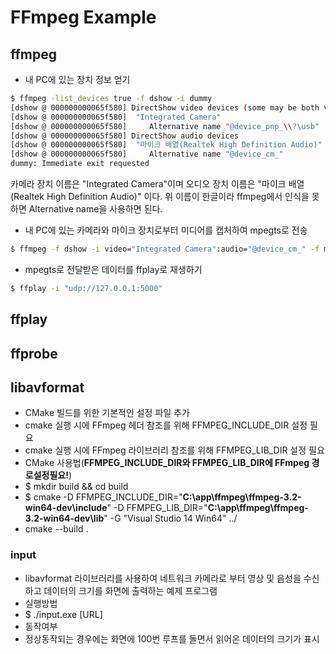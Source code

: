 # FFmpeg Example
## ffmpeg
- 내 PC에 있는 장치 정보 얻기
```sh
$ ffmpeg -list_devices true -f dshow -i dummy
[dshow @ 000000000065f580] DirectShow video devices (some may be both video and audio devices)
[dshow @ 000000000065f580]  "Integrated Camera"
[dshow @ 000000000065f580]     Alternative name "@device_pnp_\\?\usb"
[dshow @ 000000000065f580] DirectShow audio devices
[dshow @ 000000000065f580]  "마이크 배열(Realtek High Definition Audio)"
[dshow @ 000000000065f580]     Alternative name "@device_cm_"
dummy: Immediate exit requested
```    
카메라 장치 이름은 "Integrated Camera"이며 오디오 장치 이름은 "마이크 배열(Realtek High Definition Audio)" 이다.
위 이름이 한글이라 ffmpeg에서 인식을 못하면 Alternative name을 사용하면 된다.
- 내 PC에 있는 카메라와 마이크 장치로부터 미디어를 캡처하여 mpegts로 전송
```sh
$ ffmpeg -f dshow -i video="Integrated Camera":audio="@device_cm_" -f mpegts "udp://127.0.0.1:5000"
```
- mpegts로 전달받은 데이터를 ffplay로 재생하기
```sh
$ ffplay -i "udp://127.0.0.1:5000"
```

## ffplay
## ffprobe
## libavformat
- CMake 빌드를 위한 기본적인 설정 파일 추가
 - cmake 실행 시에 FFmpeg 헤더 참조를 위해 FFMPEG_INCLUDE_DIR 설정 필요
 - cmake 실행 시에 FFmpeg 라이브러리 참조를 위해 FFMPEG_LIB_DIR 설정 필요
- CMake 사용법(**FFMPEG_INCLUDE_DIR와 FFMPEG_LIB_DIR에 FFmpeg 경로설정필요!**)
 - $ mkdir build && cd build
 - $ cmake -D FFMPEG_INCLUDE_DIR="**C:\app\ffmpeg\ffmpeg-3.2-win64-dev\include**" -D FFMPEG_LIB_DIR="**C:\app\ffmpeg\ffmpeg-3.2-win64-dev\lib**" -G "Visual Studio 14 Win64" ../
 - cmake --build .

### input
- libavformat 라이브러리를 사용하여 네트워크 카메라로 부터 영상 및 음성을 수신하고 데이터의 크기를 화면에 출력하는 예제 프로그램
- 실행방법
 - $ ./input.exe [URL]
- 동작여부
 - 정상동작되는 경우에는 화면에 100번 루프를 돌면서 읽어온 데이터의 크기가 표시
